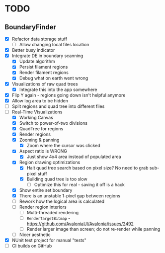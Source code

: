 # TODO

## BoundaryFinder

- [x] Refactor data storage stuff
  - [ ] Allow changing local files location 
- [x] Better busy indicator
- [x] Integrate DE in boundary scanning
  - [x] Update algorithm
  - [x] Persist filament regions
  - [x] Render filament regions
  - [x] Debug what on earth went wrong
- [x] Visualizations of raw quad trees
  - [x] Integrate this into the app somewhere
- [x] Flip Y again - regions going down isn't helpful anymore
- [x] Allow log area to be hidden
- [ ] Split regions and quad tree into different files
- [ ] Real-Time Visualizations
  - [x] Working Canvas
  - [x] Switch to power-of-two divisions
  - [x] QuadTree for regions
  - [x] Render regions
  - [x] Zooming & panning
    - [x] Zoom where the cursor was clicked
  - [x] Aspect ratio is WRONG
    - [x] Just show 4x4 area instead of populated area
  - [x] Region drawing optimizations
    - [x] Halt quad tree search based on pixel size? No need to grab sub-pixel stuff
    - [x] Building quad tree is too slow
      - [ ] Optimize this for real - saving it off is a hack
  - [x] Show entire set boundary
  - [x] There is an unstable 1-pixel gap between regions
  - [ ] Rework how the logical area is calculated
  - [ ] Render region interiors
    - [ ] Multi-threaded rendering
    - [ ] `RenderTargetBitmap` - https://github.com/AvaloniaUI/Avalonia/issues/2492
    - [ ] Render larger image than screen; do not re-render while panning
  - [ ] Nicer aesthetic
- [x] NUnit test project for manual "tests"
- [ ] CI builds on GitHub
